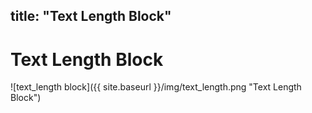 title: "Text Length Block"
---
# Text Length Block
![text_length block]({{ site.baseurl }}/img/text_length.png "Text Length Block")